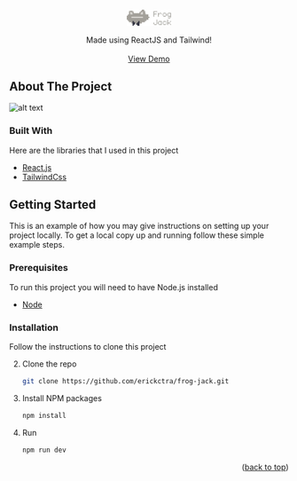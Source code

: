 <br />
<div align="center">
  <a href="#">
    <img src="./src/assets/projectLogo.png" alt="Logo" width="80">
  </a>

  <p align="center">
    Made using ReactJS and Tailwind!
    <br />
    <br />
    <a target="_blank" href="https://frogjack.netlify.app/">View Demo</a>
  </p>
</div>

## About The Project

![alt text](https://raw.githubusercontent.com/erickctra/frog-jack/master/src/assets/screenshot.png)

### Built With

Here are the libraries that I used in this project

- [React.js](https://reactjs.org/)
- [TailwindCss](https://tailwindcss.com/)

<!-- GETTING STARTED -->

## Getting Started

This is an example of how you may give instructions on setting up your project locally.
To get a local copy up and running follow these simple example steps.

### Prerequisites

To run this project you will need to have Node.js installed

- [Node](https://nodejs.org/en/)

### Installation

Follow the instructions to clone this project

2. Clone the repo
   ```sh
   git clone https://github.com/erickctra/frog-jack.git
   ```
3. Install NPM packages
   ```sh
   npm install
   ```
4. Run
   ```js
   npm run dev
   ```

<p align="right">(<a href="#top">back to top</a>)</p>
